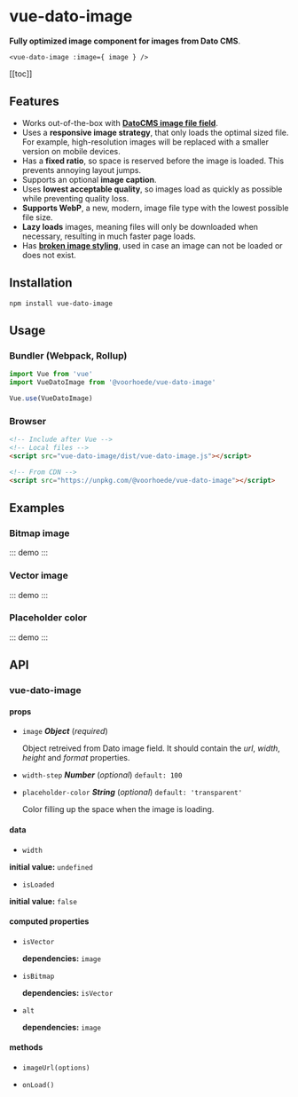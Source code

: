 # vue-dato-image

**Fully optimized image component for images from Dato CMS**.

```<vue-dato-image :image={ image } />```

[[toc]]

## Features

- Works out-of-the-box with [**DatoCMS image file field**](https://www.datocms.com/docs/other/fields/#file-fields).
- Uses a **responsive image strategy**, that only loads the optimal sized file. For example, high-resolution images will be replaced with a smaller version on mobile devices.
- Has a **fixed ratio**, so space is reserved before the image is loaded. This prevents annoying layout jumps.
- Supports an optional **image caption**.
- Uses **lowest acceptable quality**, so images load as quickly as possible while preventing quality loss.
- **Supports WebP**, a new, modern, image file type with the lowest possible file size.
- **Lazy loads** images, meaning files will only be downloaded when necessary, resulting in much faster page loads.
- Has [**broken image styling**](https://bitsofco.de/styling-broken-images/), used in case an image can not be loaded or does not exist.

## Installation

```
npm install vue-dato-image
```

## Usage

### Bundler (Webpack, Rollup)

```js
import Vue from 'vue'
import VueDatoImage from '@voorhoede/vue-dato-image'

Vue.use(VueDatoImage)
```

### Browser

```html
<!-- Include after Vue -->
<!-- Local files -->
<script src="vue-dato-image/dist/vue-dato-image.js"></script>

<!-- From CDN -->
<script src="https://unpkg.com/@voorhoede/vue-dato-image"></script>
```

## Examples

### Bitmap image

::: demo
<vue-dato-image :image="{
  url: 'https://www.datocms-assets.com/6524/1559739750-quantum-inspire-editor.jpg',
  width: 1496,
  height: 932,
  format: 'jpg'
}"></vue-dato-image>
:::

### Vector image

::: demo
<vue-dato-image :image="{
   width: null,
   height: null,
   format: 'svg',
   url: 'https://www.datocms-assets.com/6524/1543322842-heroes.svg',
   alt: null
}"></vue-dato-image>
:::

### Placeholder color

::: demo
<vue-dato-image :image="{
  url: 'https://www.datocms-assets.com/6524/1559739750-quantum-inspire-editor.jpg',
  width: 1496,
  height: 932,
  format: 'jpg'
}" placeholderColor="#3eaf7c"></vue-dato-image>
:::

<!-- The API section is auto generated, don't touch please -->

## API

### vue-dato-image 

#### props 

- `image` ***Object*** (*required*) 

  Object retreived from Dato image field. It should contain the *url*, *width*, *height* and *format* properties. 

- `width-step` ***Number*** (*optional*) `default: 100` 

- `placeholder-color` ***String*** (*optional*) `default: 'transparent'` 

  Color filling up the space when the image is loading. 

#### data 

- `width` 

**initial value:** `undefined` 

- `isLoaded` 

**initial value:** `false` 

#### computed properties 

- `isVector` 

   **dependencies:** `image` 

- `isBitmap` 

   **dependencies:** `isVector` 

- `alt` 

   **dependencies:** `image` 

#### methods 

- `imageUrl(options)` 

- `onLoad()` 
